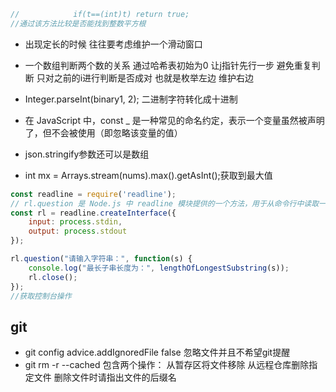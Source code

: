 ```java
//            if(t==(int)t) return true;
//通过该方法比较是否能找到整数平方根
```
- 出现定长的时候 往往要考虑维护一个滑动窗口
- 一个数组判断两个数的关系 通过哈希表初始为0 让j指针先行一步 避免重复判断 只对之前的i进行判断是否成对 也就是枚举左边 维护右边
- Integer.parseInt(binary1, 2);  二进制字符转化成十进制

- 在 JavaScript 中，const _ 是一种常见的命名约定，表示一个变量虽然被声明了，但不会被使用（即忽略该变量的值）
- json.stringify参数还可以是数组
- int mx = Arrays.stream(nums).max().getAsInt();获取到最大值

```js
const readline = require('readline');
// rl.question 是 Node.js 中 readline 模块提供的一个方法，用于从命令行中读取一行输入。
const rl = readline.createInterface({
    input: process.stdin,
    output: process.stdout
});

rl.question("请输入字符串：", function(s) {
    console.log("最长子串长度为：", lengthOfLongestSubstring(s));
    rl.close();
});
//获取控制台操作
```
## git

- git config advice.addIgnoredFile false 忽略文件并且不希望git提醒
- git rm -r --cached  包含两个操作： 从暂存区将文件移除 从远程仓库删除指定文件 删除文件时请指出文件的后缀名